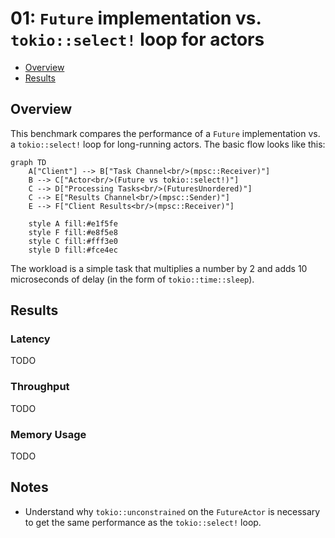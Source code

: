 # 01: `Future` implementation vs. `tokio::select!` loop for actors

- [Overview](#overview)
- [Results](#results)

## Overview
This benchmark compares the performance of a `Future` implementation vs. a `tokio::select!` loop for long-running actors.
The basic flow looks like this:

```mermaid
graph TD
    A["Client"] --> B["Task Channel<br/>(mpsc::Receiver)"]
    B --> C["Actor<br/>(Future vs tokio::select!)"]
    C --> D["Processing Tasks<br/>(FuturesUnordered)"]
    C --> E["Results Channel<br/>(mpsc::Sender)"]
    E --> F["Client Results<br/>(mpsc::Receiver)"]
    
    style A fill:#e1f5fe
    style F fill:#e8f5e8
    style C fill:#fff3e0
    style D fill:#fce4ec
```

The workload is a simple task that multiplies a number by 2 and adds 10 microseconds of delay (in the form of `tokio::time::sleep`).

## Results
### Latency
TODO
### Throughput
TODO
### Memory Usage
TODO

## Notes
- Understand why `tokio::unconstrained` on the `FutureActor` is necessary to get the same performance as the `tokio::select!` loop.